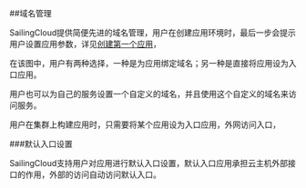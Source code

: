 ##域名管理

SailingCloud提供简便先进的域名管理，用户在创建应用环境时，最后一步会提示用户设置应用参数，详见[创建第一个应用](https://183.129.190.82:9000/docs/content/SailingCloud%E5%85%A5%E9%97%A8%E6%95%99%E7%A8%8B/chuang_jian_di_yi_ge_ying_yong.html)，



在该图中，用户有两种选择，一种是为应用绑定域名；另一种是直接将应用设为入口应用。

用户也可以为自己的服务设置一个自定义的域名，并且使用这个自定义的域名来访问服务。



用户在集群上构建应用时，只需要将某个应用设为入口应用，外网访问入口，





###默认入口设置

SailingCloud支持用户对应用进行默认入口设置，默认入口应用承担云主机外部接口的作用，外部的访问自动访问默认入口。
